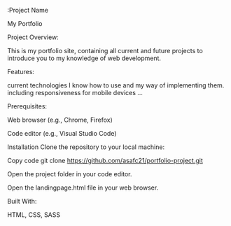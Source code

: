 :Project Name

My Portfolio

Project Overview:

This is my portfolio site, containing all current and future projects to introduce you to my knowledge of web development.

Features:

current technologies I know how to use and my way of implementing them. including responsiveness for mobile devices
...

Prerequisites:

Web browser (e.g., Chrome, Firefox)

Code editor (e.g., Visual Studio Code)


Installation
Clone the repository to your local machine:

Copy code git clone https://github.com/asafc21/portfolio-project.git

Open the project folder in your code editor.

Open the landingpage.html file in your web browser.


Built With:

HTML,
CSS,
SASS
